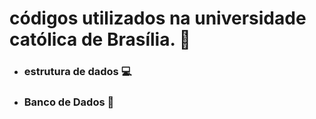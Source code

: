 # códigos utilizados na universidade católica de Brasília.  :school:

* ### estrutura de dados :computer:

* ### Banco de Dados :notebook:

  
  
  